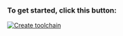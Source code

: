 ### To get started, click this button:
[![Create toolchain](https://cloud.ibm.com/devops/graphics/create_toolchain_button.png)](https://cloud.ibm.com/devops/setup/deploy?repository=https://cloud.ibm.com/devops/setup/deploy?env_id=ibm:yp:eu-de?repository=https://github.com/jbyibm/dbb-pipeline&branch=ibmcloud-tekton)
